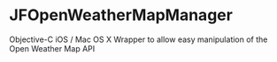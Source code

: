 JFOpenWeatherMapManager
=======================

Objective-C iOS / Mac OS X Wrapper to allow easy manipulation of the Open Weather Map API
